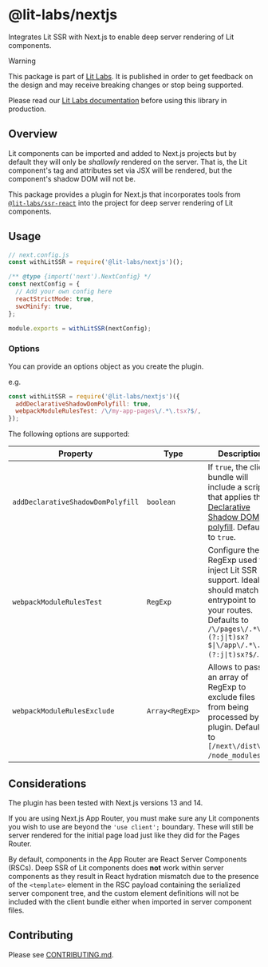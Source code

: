 # @lit-labs/nextjs

Integrates Lit SSR with Next.js to enable deep server rendering of Lit components.

> [!WARNING]
>
> This package is part of [Lit Labs](https://lit.dev/docs/libraries/labs/). It
> is published in order to get feedback on the design and may receive breaking
> changes or stop being supported.
>
> Please read our [Lit Labs documentation](https://lit.dev/docs/libraries/labs/)
> before using this library in production.

## Overview

Lit components can be imported and added to Next.js projects but by default they will only be _shallowly_ rendered on the server. That is, the Lit component's tag and attributes set via JSX will be rendered, but the component's shadow DOM will not be.

This package provides a plugin for Next.js that incorporates tools from [`@lit-labs/ssr-react`](../ssr-react/README.md) into the project for deep server rendering of Lit components.

## Usage

```js
// next.config.js
const withLitSSR = require('@lit-labs/nextjs')();

/** @type {import('next').NextConfig} */
const nextConfig = {
  // Add your own config here
  reactStrictMode: true,
  swcMinify: true,
};

module.exports = withLitSSR(nextConfig);
```

### Options

You can provide an options object as you create the plugin.

e.g.

```js
const withLitSSR = require('@lit-labs/nextjs')({
  addDeclarativeShadowDomPolyfill: true,
  webpackModuleRulesTest: /\/my-app-pages\/.*\.tsx?$/,
});
```

The following options are supported:

| Property                          | Type            | Description                                                                                                                                                                      |
| --------------------------------- | --------------- | -------------------------------------------------------------------------------------------------------------------------------------------------------------------------------- |
| `addDeclarativeShadowDomPolyfill` | `boolean`       | If `true`, the client bundle will include a script that applies the [Declarative Shadow DOM polyfill](https://github.com/webcomponents/template-shadowroot). Defaults to `true`. |
| `webpackModuleRulesTest`          | `RegExp`        | Configure the RegExp used to inject Lit SSR support. Ideally it should match the entrypoint to your routes. Defaults to `/\/pages\/.*\.(?:j\|t)sx?$\|\/app\/.*\.(?:j\|t)sx?$/`.  |
| `webpackModuleRulesExclude`       | `Array<RegExp>` | Allows to pass an array of RegExp to exclude files from being processed by the plugin. Defaults to `[/next\/dist\//, /node_modules/]`.                                           |

## Considerations

The plugin has been tested with Next.js versions 13 and 14.

If you are using Next.js App Router, you must make sure any Lit components you wish to use are beyond the `'use client';` boundary. These will still be server rendered for the initial page load just like they did for the Pages Router.

By default, components in the App Router are React Server Components (RSCs). Deep SSR of Lit components does **not** work within server components as they result in React hydration mismatch due to the presence of the `<template>` element in the RSC payload containing the serialized server component tree, and the custom element definitions will not be included with the client bundle either when imported in server component files.

## Contributing

Please see [CONTRIBUTING.md](../../../CONTRIBUTING.md).

